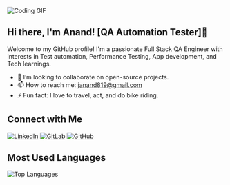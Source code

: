 ![Coding GIF](https://media.giphy.com/media/qgQUggAC3Pfv687qPC/giphy.gif?cid=790b7611yqs6rndanrxfcj4gmevknm7t6edcxqqdub26uuap&ep=v1_gifs_search&rid=giphy.gif&ct=g)

## Hi there, I'm Anand! [QA Automation Tester]👋
Welcome to my GitHub profile! I'm a passionate Full Stack QA Engineer with interests in Test automation, Performance Testing, App development, and Tech learnings.

- 👯 I’m looking to collaborate on open-source projects.
- 📫 How to reach me: [janand819@gmail.com](mailto:janand819@gmail.com)
- ⚡ Fun fact: I love to travel, act, and do bike riding.

## Connect with Me
[![LinkedIn](https://img.shields.io/badge/-LinkedIn-blue?style=for-the-badge&logo=linkedin)](https://www.linkedin.com/in/anand-jeyakumar)
[![GitLab](https://img.shields.io/badge/-GitLab-orange?style=for-the-badge&logo=gitlab)](https://gitlab.com/AnandJeyakumar)
[![GitHub](https://img.shields.io/badge/-GitHub-black?style=for-the-badge&logo=github)](https://github.com/AnandJeyakumar)


## Most Used Languages
![Top Languages](https://github-readme-stats.vercel.app/api/top-langs/?username=AnandJeyakumar&layout=compact&hide=html)
